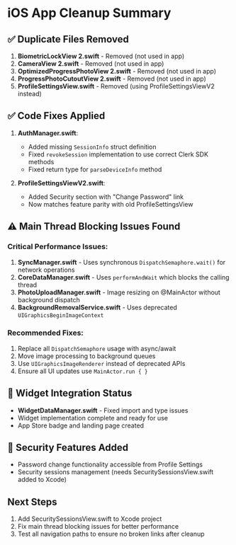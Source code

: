 # iOS App Cleanup Summary

## ✅ Duplicate Files Removed
1. **BiometricLockView 2.swift** - Removed (not used in app)
2. **CameraView 2.swift** - Removed (not used in app)
3. **OptimizedProgressPhotoView 2.swift** - Removed (not used in app)
4. **ProgressPhotoCutoutView 2.swift** - Removed (not used in app)
5. **ProfileSettingsView.swift** - Removed (using ProfileSettingsViewV2 instead)

## ✅ Code Fixes Applied
1. **AuthManager.swift**:
   - Added missing `SessionInfo` struct definition
   - Fixed `revokeSession` implementation to use correct Clerk SDK methods
   - Fixed return type for `parseDeviceInfo` method

2. **ProfileSettingsViewV2.swift**:
   - Added Security section with "Change Password" link
   - Now matches feature parity with old ProfileSettingsView

## ⚠️ Main Thread Blocking Issues Found

### Critical Performance Issues:
1. **SyncManager.swift** - Uses synchronous `DispatchSemaphore.wait()` for network operations
2. **CoreDataManager.swift** - Uses `performAndWait` which blocks the calling thread
3. **PhotoUploadManager.swift** - Image resizing on @MainActor without background dispatch
4. **BackgroundRemovalService.swift** - Uses deprecated `UIGraphicsBeginImageContext`

### Recommended Fixes:
1. Replace all `DispatchSemaphore` usage with async/await
2. Move image processing to background queues
3. Use `UIGraphicsImageRenderer` instead of deprecated APIs
4. Ensure all UI updates use `MainActor.run { }`

## 📱 Widget Integration Status
- **WidgetDataManager.swift** - Fixed import and type issues
- Widget implementation complete and ready for use
- App Store badge and landing page created

## 🔐 Security Features Added
- Password change functionality accessible from Profile Settings
- Security sessions management (needs SecuritySessionsView.swift added to Xcode)

## Next Steps
1. Add SecuritySessionsView.swift to Xcode project
2. Fix main thread blocking issues for better performance
3. Test all navigation paths to ensure no broken links after cleanup